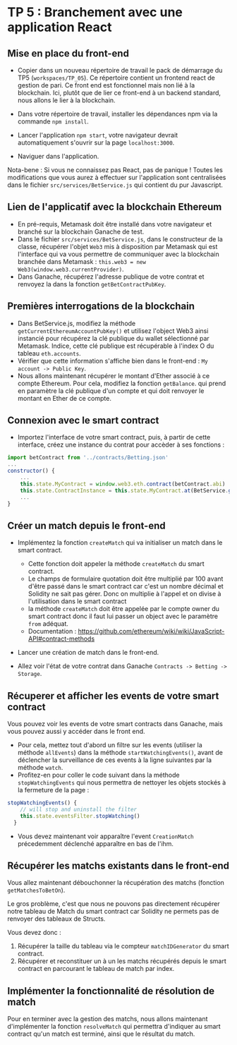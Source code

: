 # TP 5 : Branchement avec une application React

## Mise en place du front-end
- Copier dans un nouveau répertoire de travail le pack de démarrage du TP5 (`workspaces/TP_05`). Ce répertoire contient un frontend react de gestion de pari. Ce front end est fonctionnel mais non lié à la blockchain.
Ici, plutôt que de lier ce front-end à un backend standard, nous allons le lier à la blockchain.

- Dans votre répertoire de travail, installer les dépendances npm via la commande `npm install`.
- Lancer l'application `npm start`, votre navigateur devrait automatiquement s'ouvrir sur la page `localhost:3000`.
- Naviguer dans l'application.

Nota-bene : Si vous ne connaissez pas React, pas de panique ! Toutes les modifications que vous aurez à effectuer sur l'application sont centralisées dans le fichier `src/services/BetService.js` qui contient du pur Javascript.

## Lien de l'applicatif avec la blockchain Ethereum
- En pré-requis, Metamask doit être installé dans votre navigateur et branché sur la blockchain Ganache de test.
- Dans le fichier `src/services/BetService.js`, dans le constructeur de la classe, récupérer l'objet `Web3` mis à disposition par Metamask qui est l'interface qui va vous permettre de communiquer avec la blockchain branchée dans Metamask : `this.web3 = new Web3(window.web3.currentProvider)`.
- Dans Ganache, récupérez l'adresse publique de votre contrat et renvoyez la dans la fonction `getBetContractPubKey`.
   
## Premières interrogations de la blockchain
- Dans BetService.js, modifiez la méthode `getCurrentEthereumAccountPubKey()` et utilisez l'object Web3 ainsi instancié pour récupérez la clé publique du wallet sélectionné par Metamask. Indice, cette clé publique est récupérable à l'index O du tableau `eth.accounts`.
- Vérifier que cette information s'affiche bien dans le front-end : `My account -> Public Key`.
- Nous allons maintenant récupérer le montant d'Ether associé à ce compte Ethereum. Pour cela, modifiez la fonction `getBalance`. qui prend en paramètre la clé publique d'un compte et qui doit renvoyer le montant en Ether de ce compte.


## Connexion avec le smart contract

- Importez l'interface de votre smart contract, puis, à partir de cette interface, créez une instance du contrat pour accèder à ses fonctions : 
```js
import betContract from '../contracts/Betting.json'
...
constructor() {
    ...
    this.state.MyContract = window.web3.eth.contract(betContract.abi)
    this.state.ContractInstance = this.state.MyContract.at(BetService.getBetContractPubKey())
    ...
}

```

## Créer un match depuis le front-end

- Implémentez la fonction `createMatch` qui va initialiser un match dans le smart contract.
  - Cette fonction doit appeler la méthode `createMatch` du smart contract.
  - Le champs de formulaire quotation doit être multiplié par 100 avant d'être passé dans le smart contract car c'est un nombre décimal et Solidity ne sait pas gérer. Donc on multiplie à l'appel et on divise à l'utilisation dans le smart contract
  - la méthode `createMatch` doit être appelée par le compte owner du smart contract donc il faut lui passer un object avec le paramètre `from` adéquat.
  - Documentation : https://github.com/ethereum/wiki/wiki/JavaScript-API#contract-methods

- Lancer une création de match dans le front-end.
- Allez voir l'état de votre contrat dans Ganache `Contracts -> Betting -> Storage`.

## Récuperer et afficher les events de votre smart contract
Vous pouvez voir les events de votre smart contracts dans Ganache, mais vous pouvez aussi y accéder dans le front end.
- Pour cela, mettez tout d'abord un filtre sur les events (utiliser la méthode `allEvents`) dans la méthode `startWatchingEvents()`, avant de déclencher la surveillance de ces events à la ligne suivantes par la méthode `watch`.
- Profitez-en pour coller le code suivant dans la méthode `stopWatchingEvents` qui nous permettra de nettoyer les objets stockés à la fermeture de la page :
```Javascript
stopWatchingEvents() {
    // will stop and uninstall the filter
    this.state.eventsFilter.stopWatching()
  }
```
- Vous devez maintenant voir apparaître l'event `CreationMatch` précedemment déclenché apparaître en bas de l'ihm.

## Récupérer les matchs existants dans le front-end

Vous allez maintenant débouchonner la récupération des matchs (fonction `getMatchesToBetOn`).

Le gros problème, c'est que nous ne pouvons pas directement récupérer notre tableau de Match du smart contract car Solidity ne permets pas de renvoyer des tableaux de Structs.

Vous devez donc : 

1) Récupérer la taille du tableau via le compteur `matchIDGenerator` du smart contract.
2) Récupérer et reconstituer un à un les matchs récupérés depuis le smart contract en parcourant le tableau de match par index.

## Implémenter la fonctionnalité de résolution de match

Pour en terminer avec la gestion des matchs, nous allons maintenant d'implémenter la fonction `resolveMatch` qui permettra d'indiquer au smart contract qu'un match est terminé, ainsi que le résultat du match.

